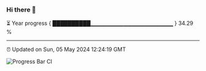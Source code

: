 ### Hi there 👋

⏳ Year progress { ██████████▁▁▁▁▁▁▁▁▁▁▁▁▁▁▁▁▁▁▁▁ } 34.29 %

---

⏰ Updated on Sun, 05 May 2024 12:24:19 GMT

![Progress Bar CI](https://github.com/liununu/liununu/workflows/Progress%20Bar%20CI/badge.svg)
